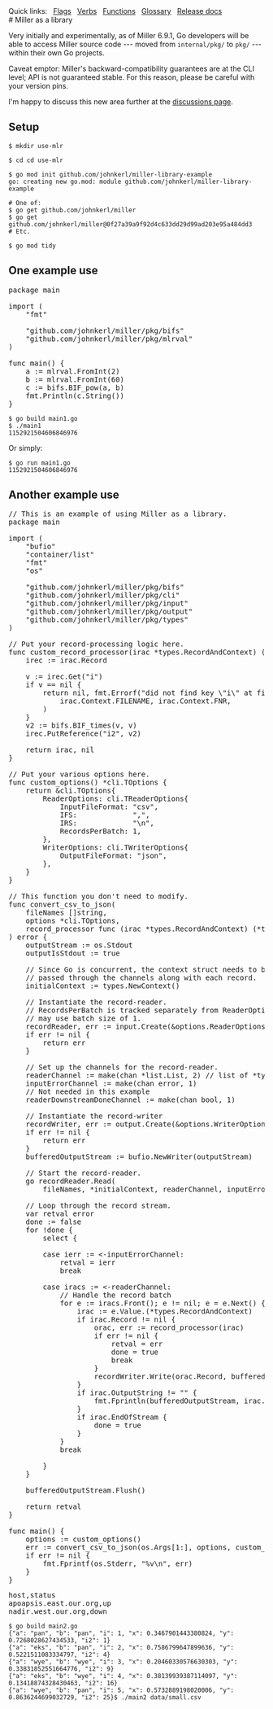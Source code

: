 <!---  PLEASE DO NOT EDIT DIRECTLY. EDIT THE .md.in FILE PLEASE. --->
<div>
<span class="quicklinks">
Quick links:
&nbsp;
<a class="quicklink" href="../reference-main-flag-list/index.html">Flags</a>
&nbsp;
<a class="quicklink" href="../reference-verbs/index.html">Verbs</a>
&nbsp;
<a class="quicklink" href="../reference-dsl-builtin-functions/index.html">Functions</a>
&nbsp;
<a class="quicklink" href="../glossary/index.html">Glossary</a>
&nbsp;
<a class="quicklink" href="../release-docs/index.html">Release docs</a>
</span>
</div>
# Miller as a library

Very initially and experimentally, as of Miller 6.9.1, Go developers will be able to access Miller source
code --- moved from `internal/pkg/` to `pkg/` --- within their own Go projects.

Caveat emptor: Miller's backward-compatibility guarantees are at the CLI level; API is not guaranteed stable.
For this reason, please be careful with your version pins.

I'm happy to discuss this new area further at the [discussions page](https://github.com/johnkerl/miller/discussions).

## Setup

```
$ mkdir use-mlr

$ cd cd use-mlr

$ go mod init github.com/johnkerl/miller-library-example
go: creating new go.mod: module github.com/johnkerl/miller-library-example

# One of:
$ go get github.com/johnkerl/miller
$ go get github.com/johnkerl/miller@0f27a39a9f92d4c633dd29d99ad203e95a484dd3
# Etc.

$ go mod tidy
```

## One example use

<pre class="pre-non-highlight-non-pair">
package main

import (
	"fmt"

	"github.com/johnkerl/miller/pkg/bifs"
	"github.com/johnkerl/miller/pkg/mlrval"
)

func main() {
	a := mlrval.FromInt(2)
	b := mlrval.FromInt(60)
	c := bifs.BIF_pow(a, b)
	fmt.Println(c.String())
}
</pre>

```
$ go build main1.go
$ ./main1
1152921504606846976
```

Or simply:
```
$ go run main1.go
1152921504606846976
```

## Another example use

<pre class="pre-non-highlight-non-pair">
// This is an example of using Miller as a library.
package main

import (
	"bufio"
	"container/list"
	"fmt"
	"os"

	"github.com/johnkerl/miller/pkg/bifs"
	"github.com/johnkerl/miller/pkg/cli"
	"github.com/johnkerl/miller/pkg/input"
	"github.com/johnkerl/miller/pkg/output"
	"github.com/johnkerl/miller/pkg/types"
)

// Put your record-processing logic here.
func custom_record_processor(irac *types.RecordAndContext) (*types.RecordAndContext, error) {
	irec := irac.Record

	v := irec.Get("i")
	if v == nil {
		return nil, fmt.Errorf("did not find key \"i\" at filename %s record number %d",
			irac.Context.FILENAME, irac.Context.FNR,
		)
	}
	v2 := bifs.BIF_times(v, v)
	irec.PutReference("i2", v2)

	return irac, nil
}

// Put your various options here.
func custom_options() *cli.TOptions {
	return &cli.TOptions{
		ReaderOptions: cli.TReaderOptions{
			InputFileFormat: "csv",
			IFS:             ",",
			IRS:             "\n",
			RecordsPerBatch: 1,
		},
		WriterOptions: cli.TWriterOptions{
			OutputFileFormat: "json",
		},
	}
}

// This function you don't need to modify.
func convert_csv_to_json(
	fileNames []string,
	options *cli.TOptions,
	record_processor func (irac *types.RecordAndContext) (*types.RecordAndContext, error),
) error {
	outputStream := os.Stdout
	outputIsStdout := true

	// Since Go is concurrent, the context struct needs to be duplicated and
	// passed through the channels along with each record.
	initialContext := types.NewContext()

	// Instantiate the record-reader.
	// RecordsPerBatch is tracked separately from ReaderOptions since join/repl
	// may use batch size of 1.
	recordReader, err := input.Create(&options.ReaderOptions, options.ReaderOptions.RecordsPerBatch)
	if err != nil {
		return err
	}

	// Set up the channels for the record-reader.
	readerChannel := make(chan *list.List, 2) // list of *types.RecordAndContext
	inputErrorChannel := make(chan error, 1)
	// Not needed in this example
	readerDownstreamDoneChannel := make(chan bool, 1)

	// Instantiate the record-writer
	recordWriter, err := output.Create(&options.WriterOptions)
	if err != nil {
		return err
	}
	bufferedOutputStream := bufio.NewWriter(outputStream)

	// Start the record-reader.
	go recordReader.Read(
		fileNames, *initialContext, readerChannel, inputErrorChannel, readerDownstreamDoneChannel)

	// Loop through the record stream.
	var retval error
	done := false
	for !done {
		select {

		case ierr := &lt;-inputErrorChannel:
			retval = ierr
			break

		case iracs := &lt;-readerChannel:
			// Handle the record batch
			for e := iracs.Front(); e != nil; e = e.Next() {
				irac := e.Value.(*types.RecordAndContext)
				if irac.Record != nil {
					orac, err := record_processor(irac)
					if err != nil {
						retval = err
						done = true
						break
					}
					recordWriter.Write(orac.Record, bufferedOutputStream, outputIsStdout)
				}
				if irac.OutputString != "" {
					fmt.Fprintln(bufferedOutputStream, irac.OutputString)
				}
				if irac.EndOfStream {
					done = true
				}
			}
			break

		}
	}

	bufferedOutputStream.Flush()

	return retval
}

func main() {
	options := custom_options()
	err := convert_csv_to_json(os.Args[1:], options, custom_record_processor)
	if err != nil {
		fmt.Fprintf(os.Stderr, "%v\n", err)
	}
}
</pre>

<pre class="pre-non-highlight-non-pair">
host,status
apoapsis.east.our.org,up
nadir.west.our.org,down
</pre>

```
$ go build main2.go
{"a": "pan", "b": "pan", "i": 1, "x": 0.3467901443380824, "y": 0.7268028627434533, "i2": 1}
{"a": "eks", "b": "pan", "i": 2, "x": 0.7586799647899636, "y": 0.5221511083334797, "i2": 4}
{"a": "wye", "b": "wye", "i": 3, "x": 0.20460330576630303, "y": 0.33831852551664776, "i2": 9}
{"a": "eks", "b": "wye", "i": 4, "x": 0.38139939387114097, "y": 0.13418874328430463, "i2": 16}
{"a": "wye", "b": "pan", "i": 5, "x": 0.5732889198020006, "y": 0.8636244699032729, "i2": 25}$ ./main2 data/small.csv
```
